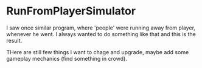 # RunFromPlayerSimulator

I saw once similar program, where 'people' were running away from player, whenever he went.
I always wanted to do something like that and this is the result.

THere are still few things I want to chage and upgrade, maybe add some gameplay mechanics (find something in crowd).
